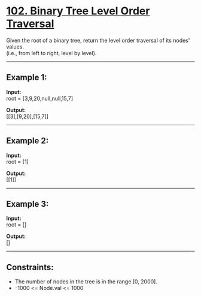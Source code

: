 # [102. Binary Tree Level Order Traversal](https://leetcode.com/problems/binary-tree-level-order-traversal/)

Given the root of a binary tree, return the level order traversal of its nodes' values.  
(i.e., from left to right, level by level).

---

## Example 1:

**Input:**  
root = [3,9,20,null,null,15,7]  

**Output:**  
[[3],[9,20],[15,7]]  

---

## Example 2:

**Input:**  
root = [1]  

**Output:**  
[[1]]  

---

## Example 3:

**Input:**  
root = []  

**Output:**  
[]  

---

## Constraints:

- The number of nodes in the tree is in the range [0, 2000].  
- -1000 <= Node.val <= 1000  

